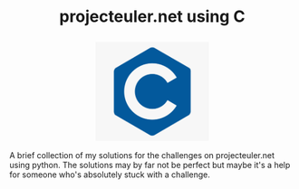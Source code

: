 # <p align="center"> projecteuler.net using C </p>

<p align="center">
<img src="https://github.com/colo1701/holodeck/blob/main/images/c_logo.png" width="200" alt="I should be an image... =( ">
</p>

A brief collection of my solutions for the challenges on projecteuler.net using python.
The solutions may by far not be perfect but maybe it's a help for someone who's absolutely stuck with a challenge.
